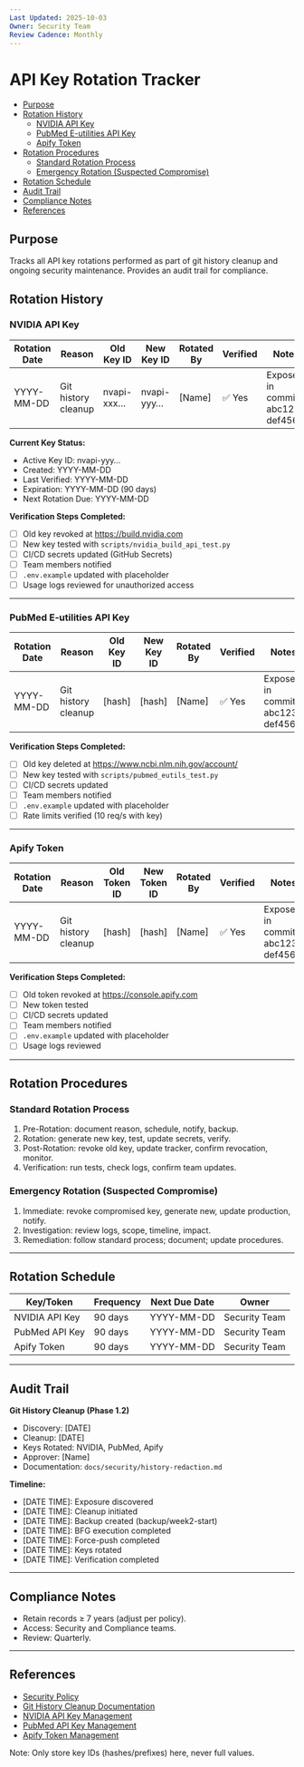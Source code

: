 ```yaml
---
Last Updated: 2025-10-03
Owner: Security Team
Review Cadence: Monthly
---
```


# API Key Rotation Tracker

<!-- TOC -->

- [Purpose](#purpose)
- [Rotation History](#rotation-history)
  - [NVIDIA API Key](#nvidia-api-key)
  - [PubMed E-utilities API Key](#pubmed-e-utilities-api-key)
  - [Apify Token](#apify-token)
- [Rotation Procedures](#rotation-procedures)
  - [Standard Rotation Process](#standard-rotation-process)
  - [Emergency Rotation (Suspected Compromise)](#emergency-rotation-suspected-compromise)
- [Rotation Schedule](#rotation-schedule)
- [Audit Trail](#audit-trail)
- [Compliance Notes](#compliance-notes)
- [References](#references)
<!-- /TOC -->

## Purpose

Tracks all API key rotations performed as part of git history cleanup and ongoing security maintenance. Provides an audit trail for compliance.

## Rotation History

### NVIDIA API Key

| Rotation Date | Reason              | Old Key ID | New Key ID | Rotated By | Verified | Notes                            |
| ------------- | ------------------- | ---------- | ---------- | ---------- | -------- | -------------------------------- |
| YYYY-MM-DD    | Git history cleanup | nvapi-xxx… | nvapi-yyy… | [Name]     | ✅ Yes   | Exposed in commits abc123-def456 |

**Current Key Status:**

- Active Key ID: nvapi-yyy…
- Created: YYYY-MM-DD
- Last Verified: YYYY-MM-DD
- Expiration: YYYY-MM-DD (90 days)
- Next Rotation Due: YYYY-MM-DD

**Verification Steps Completed:**

- [ ] Old key revoked at https://build.nvidia.com
- [ ] New key tested with `scripts/nvidia_build_api_test.py`
- [ ] CI/CD secrets updated (GitHub Secrets)
- [ ] Team members notified
- [ ] `.env.example` updated with placeholder
- [ ] Usage logs reviewed for unauthorized access

---

### PubMed E-utilities API Key

| Rotation Date | Reason              | Old Key ID | New Key ID | Rotated By | Verified | Notes                            |
| ------------- | ------------------- | ---------- | ---------- | ---------- | -------- | -------------------------------- |
| YYYY-MM-DD    | Git history cleanup | [hash]     | [hash]     | [Name]     | ✅ Yes   | Exposed in commits abc123-def456 |

**Verification Steps Completed:**

- [ ] Old key deleted at https://www.ncbi.nlm.nih.gov/account/
- [ ] New key tested with `scripts/pubmed_eutils_test.py`
- [ ] CI/CD secrets updated
- [ ] Team members notified
- [ ] `.env.example` updated with placeholder
- [ ] Rate limits verified (10 req/s with key)

---

### Apify Token

| Rotation Date | Reason              | Old Token ID | New Token ID | Rotated By | Verified | Notes                            |
| ------------- | ------------------- | ------------ | ------------ | ---------- | -------- | -------------------------------- |
| YYYY-MM-DD    | Git history cleanup | [hash]       | [hash]       | [Name]     | ✅ Yes   | Exposed in commits abc123-def456 |

**Verification Steps Completed:**

- [ ] Old token revoked at https://console.apify.com
- [ ] New token tested
- [ ] CI/CD secrets updated
- [ ] Team members notified
- [ ] `.env.example` updated with placeholder
- [ ] Usage logs reviewed

---

## Rotation Procedures

### Standard Rotation Process

1. Pre-Rotation: document reason, schedule, notify, backup.
2. Rotation: generate new key, test, update secrets, verify.
3. Post-Rotation: revoke old key, update tracker, confirm revocation, monitor.
4. Verification: run tests, check logs, confirm team updates.

### Emergency Rotation (Suspected Compromise)

1. Immediate: revoke compromised key, generate new, update production, notify.
2. Investigation: review logs, scope, timeline, impact.
3. Remediation: follow standard process; document; update procedures.

---

## Rotation Schedule

| Key/Token      | Frequency | Next Due Date | Owner         |
| -------------- | --------- | ------------- | ------------- |
| NVIDIA API Key | 90 days   | YYYY-MM-DD    | Security Team |
| PubMed API Key | 90 days   | YYYY-MM-DD    | Security Team |
| Apify Token    | 90 days   | YYYY-MM-DD    | Security Team |

---

## Audit Trail

**Git History Cleanup (Phase 1.2)**

- Discovery: [DATE]
- Cleanup: [DATE]
- Keys Rotated: NVIDIA, PubMed, Apify
- Approver: [Name]
- Documentation: `docs/security/history-redaction.md`

**Timeline:**

- [DATE TIME]: Exposure discovered
- [DATE TIME]: Cleanup initiated
- [DATE TIME]: Backup created (backup/week2-start)
- [DATE TIME]: BFG execution completed
- [DATE TIME]: Force-push completed
- [DATE TIME]: Keys rotated
- [DATE TIME]: Verification completed

---

## Compliance Notes

- Retain records ≥ 7 years (adjust per policy).
- Access: Security and Compliance teams.
- Review: Quarterly.

---

## References

- [Security Policy](../../SECURITY.md)
- [Git History Cleanup Documentation](history-redaction.md)
- [NVIDIA API Key Management](https://build.nvidia.com)
- [PubMed API Key Management](https://www.ncbi.nlm.nih.gov/account/)
- [Apify Token Management](https://console.apify.com)

Note: Only store key IDs (hashes/prefixes) here, never full values.
